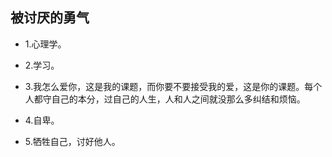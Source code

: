 ## 被讨厌的勇气

- 1.心理学。

- 2.学习。

- 3.我怎么爱你，这是我的课题，而你要不要接受我的爱，这是你的课题。每个人都守自己的本分，过自己的人生，人和人之间就没那么多纠结和烦恼。

- 4.自卑。

- 5.牺牲自己，讨好他人。
